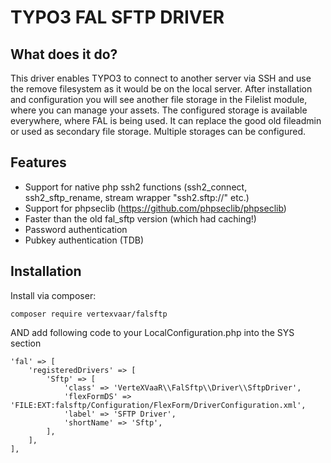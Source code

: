 TYPO3 FAL SFTP DRIVER
=====================

## What does it do?

This driver enables TYPO3 to connect to another server via SSH and use the remove filesystem as it would be on the local server.
After installation and configuration you will see another file storage in the Filelist module, where you can manage your assets.
The configured storage is available everywhere, where FAL is being used.
It can replace the good old fileadmin or used as secondary file storage.
Multiple storages can be configured.

## Features
* Support for native php ssh2 functions (ssh2_connect, ssh2_sftp_rename, stream wrapper "ssh2.sftp://" etc.)
* Support for phpseclib (https://github.com/phpseclib/phpseclib)
* Faster than the old fal_sftp version (which had caching!)
* Password authentication
* Pubkey authentication (TDB)

## Installation

Install via composer:

```
composer require vertexvaar/falsftp
```

AND add following code to your LocalConfiguration.php into the SYS section

```
'fal' => [
    'registeredDrivers' => [
        'Sftp' => [
            'class' => 'VerteXVaaR\\FalSftp\\Driver\\SftpDriver',
            'flexFormDS' => 'FILE:EXT:falsftp/Configuration/FlexForm/DriverConfiguration.xml',
            'label' => 'SFTP Driver',
            'shortName' => 'Sftp',
        ],
    ],
],
```

